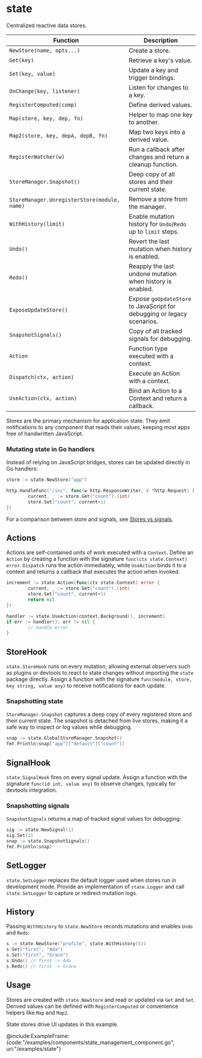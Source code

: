 # state

Centralized reactive data stores.

| Function | Description |
| --- | --- |
| `NewStore(name, opts...)` | Create a store. |
| `Get(key)` | Retrieve a key's value. |
| `Set(key, value)` | Update a key and trigger bindings. |
| `OnChange(key, listener)` | Listen for changes to a key. |
| `RegisterComputed(comp)` | Define derived values. |
| `Map(store, key, dep, fn)` | Helper to map one key to another. |
| `Map2(store, key, depA, depB, fn)` | Map two keys into a derived value. |
| `RegisterWatcher(w)` | Run a callback after changes and return a cleanup function. |
| `StoreManager.Snapshot()` | Deep copy of all stores and their current state. |
| `StoreManager.UnregisterStore(module, name)` | Remove a store from the manager. |
| `WithHistory(limit)` | Enable mutation history for `Undo`/`Redo` up to `limit` steps. |
| `Undo()` | Revert the last mutation when history is enabled. |
| `Redo()` | Reapply the last undone mutation when history is enabled. |
| `ExposeUpdateStore()` | Expose `goUpdateStore` to JavaScript for debugging or legacy scenarios. |
| `SnapshotSignals()` | Copy of all tracked signals for debugging. |
| `Action` | Function type executed with a context. |
| `Dispatch(ctx, action)` | Execute an Action with a context. |
| `UseAction(ctx, action)` | Bind an Action to a Context and return a callback. |

Stores are the primary mechanism for application state. They emit
notifications to any component that reads their values, keeping most apps
free of handwritten JavaScript.

### Mutating state in Go handlers

Instead of relying on JavaScript bridges, stores can be updated directly in Go handlers:

```go
store := state.NewStore("app")

http.HandleFunc("/inc", func(w http.ResponseWriter, r *http.Request) {
        current, _ := store.Get("count").(int)
        store.Set("count", current+1)
})
```

For a comparison between store and signals, see [Stores vs signals](../guide/store-vs-signals).

## Actions

Actions are self-contained units of work executed with a `Context`. Define an
`Action` by creating a function with the signature `func(ctx state.Context)
error`. `Dispatch` runs the action immediately, while `UseAction` binds it to a
context and returns a callback that executes the action when invoked.

```go
increment := state.Action(func(ctx state.Context) error {
        current, _ := store.Get("count").(int)
        store.Set("count", current+1)
        return nil
})

handler := state.UseAction(context.Background(), increment)
if err := handler(); err != nil {
        // handle error
}
```

## StoreHook

`state.StoreHook` runs on every mutation, allowing external observers such as
plugins or devtools to react to state changes without importing the `state`
package directly. Assign a function with the signature
`func(module, store, key string, value any)` to receive notifications for each
update.

### Snapshotting state

`StoreManager.Snapshot` captures a deep copy of every registered store and
their current state. The snapshot is detached from live stores, making it a
safe way to inspect or log values while debugging.

```go
snap := state.GlobalStoreManager.Snapshot()
fmt.Println(snap["app"]["default"]["count"])
```

## SignalHook

`state.SignalHook` fires on every signal update. Assign a function with the
signature `func(id int, value any)` to observe changes, typically for devtools
integration.

### Snapshotting signals

`SnapshotSignals` returns a map of tracked signal values for debugging:

```go
sig := state.NewSignal(1)
sig.Set(2)
snap := state.SnapshotSignals()
fmt.Println(snap)
```

## SetLogger

`state.SetLogger` replaces the default logger used when stores run in
development mode. Provide an implementation of `state.Logger` and call
`state.SetLogger` to capture or redirect mutation logs.

## History

Passing `WithHistory` to `state.NewStore` records mutations and enables `Undo` and `Redo`:

```go
s := state.NewStore("profile", state.WithHistory(5))
s.Set("first", "Ada")
s.Set("first", "Grace")
s.Undo() // first -> Ada
s.Redo() // first -> Grace
```

## Usage

Stores are created with `state.NewStore` and read or updated via `Get` and
`Set`. Derived values can be defined with `RegisterComputed` or convenience
helpers like `Map` and `Map2`.

State stores drive UI updates in this example.

@include:ExampleFrame:{code:"/examples/components/state_management_component.go", uri:"/examples/state"}

